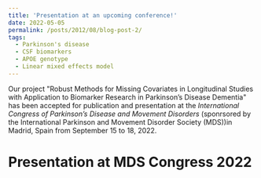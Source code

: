 ```yaml
---
title: 'Presentation at an upcoming conference!'
date: 2022-05-05
permalink: /posts/2012/08/blog-post-2/
tags:
  - Parkinson's disease
  - CSF biomarkers
  - APOE genotype
  - Linear mixed effects model
---
```


Our project "Robust Methods for Missing Covariates in Longitudinal Studies with Application to Biomarker Research in Parkinson’s Disease 
Dementia" has been accepted for publication and presentation at the <i>International Congress of Parkinson’s Disease and Movement 
Disorders</i> (sponrsored by the International Parkinson and Movement Disorder Society (MDS))in Madrid, Spain from September 15 to 18, 2022.

Presentation at MDS Congress 2022
=====
